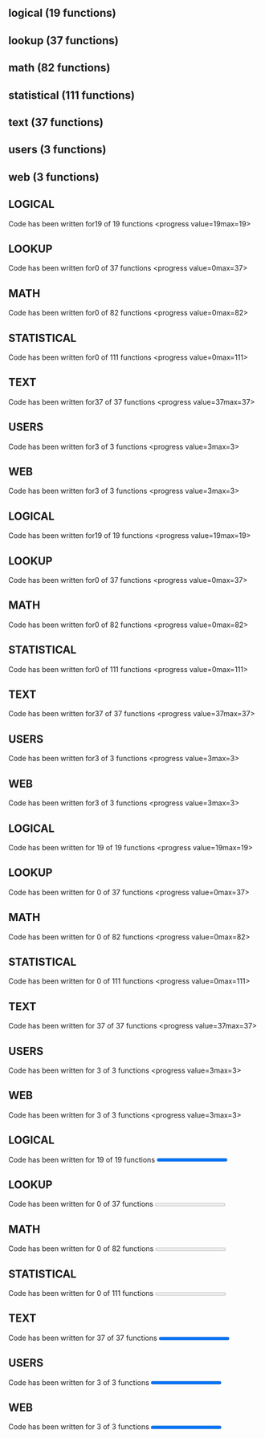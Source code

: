 ## logical (19 functions)

## lookup (37 functions)

## math (82 functions)

## statistical (111 functions)

## text (37 functions)

## users (3 functions)

## web (3 functions)

## LOGICAL
Code has been written for19 of 19 functions
<progress value=19max=19></progress>
## LOOKUP
Code has been written for0 of 37 functions
<progress value=0max=37></progress>
## MATH
Code has been written for0 of 82 functions
<progress value=0max=82></progress>
## STATISTICAL
Code has been written for0 of 111 functions
<progress value=0max=111></progress>
## TEXT
Code has been written for37 of 37 functions
<progress value=37max=37></progress>
## USERS
Code has been written for3 of 3 functions
<progress value=3max=3></progress>
## WEB
Code has been written for3 of 3 functions
<progress value=3max=3></progress>
## LOGICAL
Code has been written for19 of 19 functions
<progress value=19max=19></progress>
## LOOKUP
Code has been written for0 of 37 functions
<progress value=0max=37></progress>
## MATH
Code has been written for0 of 82 functions
<progress value=0max=82></progress>
## STATISTICAL
Code has been written for0 of 111 functions
<progress value=0max=111></progress>
## TEXT
Code has been written for37 of 37 functions
<progress value=37max=37></progress>
## USERS
Code has been written for3 of 3 functions
<progress value=3max=3></progress>
## WEB
Code has been written for3 of 3 functions
<progress value=3max=3></progress>
## LOGICAL
Code has been written for 19 of 19 functions
<progress value=19max=19></progress>
## LOOKUP
Code has been written for 0 of 37 functions
<progress value=0max=37></progress>
## MATH
Code has been written for 0 of 82 functions
<progress value=0max=82></progress>
## STATISTICAL
Code has been written for 0 of 111 functions
<progress value=0max=111></progress>
## TEXT
Code has been written for 37 of 37 functions
<progress value=37max=37></progress>
## USERS
Code has been written for 3 of 3 functions
<progress value=3max=3></progress>
## WEB
Code has been written for 3 of 3 functions
<progress value=3max=3></progress>
## LOGICAL
Code has been written for 19 of 19 functions
<progress value=19 max=19></progress>
## LOOKUP
Code has been written for 0 of 37 functions
<progress value=0 max=37></progress>
## MATH
Code has been written for 0 of 82 functions
<progress value=0 max=82></progress>
## STATISTICAL
Code has been written for 0 of 111 functions
<progress value=0 max=111></progress>
## TEXT
Code has been written for 37 of 37 functions
<progress value=37 max=37></progress>
## USERS
Code has been written for 3 of 3 functions
<progress value=3 max=3></progress>
## WEB
Code has been written for 3 of 3 functions
<progress value=3 max=3></progress>
